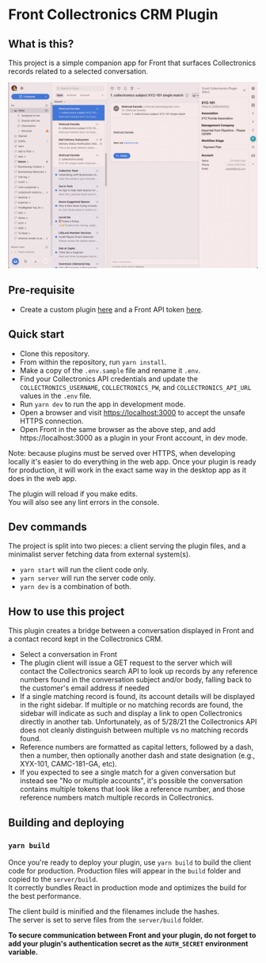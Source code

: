 # Front Collectronics CRM Plugin

## What is this?
This project is a simple companion app for Front that surfaces Collectronics records related to a selected conversation.

![Image of the plugin](/screenshot-single-match.png)

## Pre-requisite
- Create a custom plugin [here](https://app.frontapp.com/settings/tools/plugins) and a Front API token [here](https://app.frontapp.com/settings/tools/api).


## Quick start
- Clone this repository.
- From within the repository, run `yarn install`.
- Make a copy of the `.env.sample` file and rename it `.env`.
- Find your Collectronics API credentials and update the `COLLECTRONICS_USERNAME`, `COLLECTRONICS_PW`, and `COLLECTRONICS_API_URL` values in the `.env` file.
- Run `yarn dev` to run the app in development mode.
- Open a browser and visit [https://localhost:3000](https://localhost:3000) to accept the unsafe HTTPS connection.
- Open Front in the same browser as the above step, and add https://localhost:3000 as a plugin in your Front account, in dev mode.

Note: because plugins must be served over HTTPS, when developing locally it's easier to do everything in the web app. Once your plugin is ready for production, it will work in the exact same way in the desktop app as it does in the web app.

The plugin will reload if you make edits.<br />
You will also see any lint errors in the console.

## Dev commands
The project is split into two pieces: a client serving the plugin files, and a minimalist server fetching data from external system(s).
- `yarn start` will run the client code only.
- `yarn server` will run the server code only.
- `yarn dev` is a combination of both.

## How to use this project
This plugin creates a bridge between a conversation displayed in Front and a contact record kept in the Collectronics CRM.

- Select a conversation in Front
- The plugin client will issue a GET request to the server which will contact the Collectronics search API to look up records by any reference numbers found in the conversation subject and/or body, falling back to the customer's email address if needed
- If a single matching record is found, its account details will be displayed in the right sidebar. If multiple or no matching records are found, the sidebar will indicate as such and display a link to open Collectronics directly in another tab. Unfortunately, as of 5/28/21 the Collectronics API does not cleanly distinguish between multiple vs no matching records found.
- Reference numbers are formatted as capital letters, followed by a dash, then a number, then optionally another dash and state designation (e.g., XYX-101, CAMC-181-GA, etc).
- If you expected to see a single match for a given conversation but instead see "No or multiple accounts", it's possible the conversation contains multiple tokens that look like a reference number, and those reference numbers match multiple records in Collectronics.

## Building and deploying

### `yarn build`
Once you're ready to deploy your plugin, use `yarn build` to build the client code for production. Production files will appear in the `build` folder and copied to the `server/build`.<br />
It correctly bundles React in production mode and optimizes the build for the best performance.

The client build is minified and the filenames include the hashes.<br />
The server is set to serve files from the `server/build` folder.

**To secure communication between Front and your plugin, do not forget to add your plugin's authentication secret as the `AUTH_SECRET` environment variable.**
